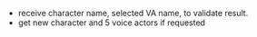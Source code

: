 - receive character name, selected VA name, to validate result.
- get new character and 5 voice actors if requested